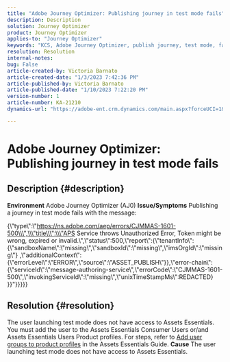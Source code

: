 ```yaml
---
title: "Adobe Journey Optimizer: Publishing journey in test mode fails"
description: Description
solution: Journey Optimizer
product: Journey Optimizer
applies-to: "Journey Optimizer"
keywords: "KCS, Adobe Journey Optimizer, publish journey, test mode, fails, AJO"
resolution: Resolution
internal-notes: 
bug: False
article-created-by: Victoria Barnato
article-created-date: "1/3/2023 7:42:36 PM"
article-published-by: Victoria Barnato
article-published-date: "1/10/2023 7:22:20 PM"
version-number: 1
article-number: KA-21210
dynamics-url: "https://adobe-ent.crm.dynamics.com/main.aspx?forceUCI=1&pagetype=entityrecord&etn=knowledgearticle&id=491721c0-9e8b-ed11-81ad-6045bd0067ea"

---
```

# Adobe Journey Optimizer: Publishing journey in test mode fails

## Description {#description}

<b>Environment</b>
Adobe Journey Optimizer (AJ0)
<b>Issue/Symptoms</b>
Publishing a journey in test mode fails with the message:

{\\\"type\\\":\\\"https://ns.adobe.com/aep/errors/CJMMAS-1601-500\\\",\\\"title\\\":\\\"APS Service throws Unauthorized Error, Token might be wrong, expired or invalid.\\\",\\\"status\\\":500,\\\"report\\\":{\\\"tenantInfo\\\": {\\\"sandboxName\\\":\\\"missing\\\",\\\"sandboxId\\\":\\\"missing\\\",\\\"imsOrgId\\\":\\\"missing\\\"}
 ,\\\"additionalContext\\\":{\\\"errorLevel\\\":\\\"ERROR\\\",\\\"source\\\":\\\"ASSET_PUBLISH\\\"}},\\\"error-chain\\\":
 {\\\"serviceId\\\":\\\"message-authoring-service\\\",\\\"errorCode\\\":\\\"CJMMAS-1601-500\\\",\\\"invokingServiceId\\\":\\\"missing\\\",\\\"unixTimeStampMs\\\":REDACTED}
 }}\"}}}}}


## Resolution {#resolution}


The user launching test mode does not have access to Assets Essentials. You must add the user to the Assets Essentials Consumer Users or/and Assets Essentials Users Product profiles. For steps, refer to [Add user groups to product profiles](https://experienceleague.adobe.com/docs/experience-manager-assets-essentials/help/get-started-admins/deploy-administer.html#add-users-to-product-profiles) in the Assets Essentials Guide.
<b>Cause</b>
The user launching test mode does not have access to Assets Essentials.
